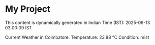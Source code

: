 # My Project

This content is dynamically generated in Indian Time (IST): 2025-09-13 03:00:09 IST


Current Weather in Coimbatore:
Temperature: 23.88 °C
Condition: mist

